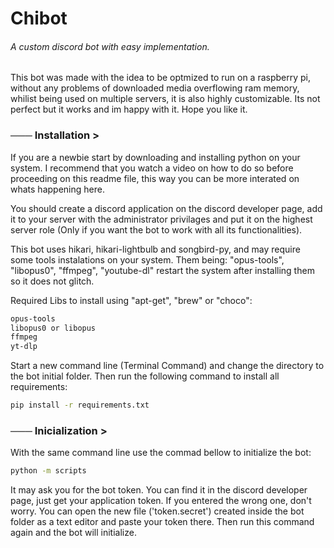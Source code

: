 # Chibot
###### A custom discord bot with easy implementation.

This bot was made with the idea to be optmized to run on a raspberry pi, without any problems of downloaded media overflowing ram memory, whilist being used on multiple servers, it is also highly customizable. Its not perfect but it works and im happy with it. Hope you like it.

### ─── Installation >

If you are a newbie start by downloading and installing python on your system. I recommend that you watch a video on how to do so before proceeding on this readme file, this way you can be more interated on whats happening here.

You should create a discord application on the discord developer page, add it to your server with the administrator privilages and put it on the highest server role (Only if you want the bot to work with all its functionalities).

This bot uses hikari, hikari-lightbulb and songbird-py, and may require some tools instalations on your system.
Them being: "opus-tools", "libopus0", "ffmpeg", "youtube-dl" restart the system after installing them so it does not glitch.

Required Libs to install using "apt-get", "brew" or "choco":
```bash
opus-tools
libopus0 or libopus
ffmpeg
yt-dlp
```

Start a new command line (Terminal Command) and change the directory to the bot initial folder.
Then run the following command to install all requirements:
```bash
pip install -r requirements.txt
```

### ─── Inicialization >

With the same command line use the commad bellow to initialize the bot:
```bash
python -m scripts
```
It may ask you for the bot token. You can find it in the discord developer page, just get your application token.
If you entered the wrong one, don't worry. You can open the new file ('token.secret') created inside the bot folder as a text editor and paste your token there. Then run this command again and the bot will initialize.

